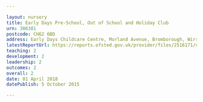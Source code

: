 ```yaml
---

layout: nursery
title: Early Days Pre-School, Out of School and Holiday Club
urn: 306381
postcode: CH62 6BD
address: Early Days Childcare Centre, Morland Avenue, Bromborough, Wirral, Merseyside, CH62 6BD
latestReportUrl: https://reports.ofsted.gov.uk/provider/files/2516171/urn/306381.pdf
teaching: 2
development: 2
leadership: 2
outcomes: 2
overall: 2
date: 01 April 2018 
datePublish: 5 October 2015

---
```

